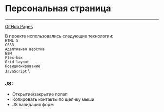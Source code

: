 # Персональная страница

---

[GitHub Pages](https://github.com/Taashev/personal-page)

В проекте использовались следующие технологии: \
`HTML 5` \
`CSS3` \
`Адаптивная верстка` \
`БЭМ` \
`Flex-box` \
`Grid layout` \
`Позиционирование` \
`JavaScript` \

### JS:
* Открытие\закрытие попап
* Копировать контакты по щелчку мыши
* JS валидация форм
